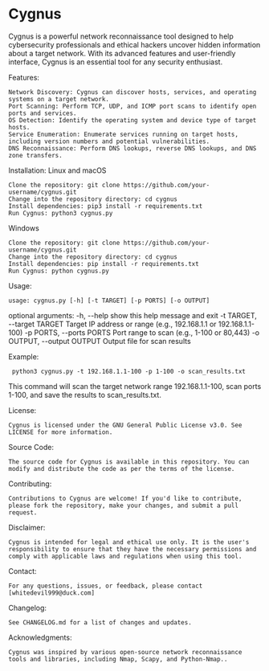 <h1>Cygnus</h1>

Cygnus is a powerful network reconnaissance tool designed to help cybersecurity professionals and ethical hackers uncover hidden information about a target network. With its advanced features and user-friendly interface, Cygnus is an essential tool for any security enthusiast.

Features:

    Network Discovery: Cygnus can discover hosts, services, and operating systems on a target network.
    Port Scanning: Perform TCP, UDP, and ICMP port scans to identify open ports and services.
    OS Detection: Identify the operating system and device type of target hosts.
    Service Enumeration: Enumerate services running on target hosts, including version numbers and potential vulnerabilities.
    DNS Reconnaissance: Perform DNS lookups, reverse DNS lookups, and DNS zone transfers.

Installation:
Linux and macOS

    Clone the repository: git clone https://github.com/your-username/cygnus.git
    Change into the repository directory: cd cygnus
    Install dependencies: pip3 install -r requirements.txt
    Run Cygnus: python3 cygnus.py

Windows

  
    Clone the repository: git clone https://github.com/your-username/cygnus.git
    Change into the repository directory: cd cygnus
    Install dependencies: pip install -r requirements.txt
    Run Cygnus: python cygnus.py

Usage:

    usage: cygnus.py [-h] [-t TARGET] [-p PORTS] [-o OUTPUT]

optional arguments:
      -h, --help            show this help message and exit
      -t TARGET, --target TARGET
       Target IP address or range (e.g., 192.168.1.1 or 192.168.1.1-100)
      -p PORTS, --ports PORTS
       Port range to scan (e.g., 1-100 or 80,443)
      -o OUTPUT, --output OUTPUT
        Output file for scan results

Example:

     python3 cygnus.py -t 192.168.1.1-100 -p 1-100 -o scan_results.txt

This command will scan the target network range 192.168.1.1-100, scan ports 1-100, and save the results to scan_results.txt.

License:

    Cygnus is licensed under the GNU General Public License v3.0. See LICENSE for more information.

Source Code:

    The source code for Cygnus is available in this repository. You can modify and distribute the code as per the terms of the license.

Contributing:

    Contributions to Cygnus are welcome! If you'd like to contribute, please fork the repository, make your changes, and submit a pull request.

Disclaimer:

    Cygnus is intended for legal and ethical use only. It is the user's responsibility to ensure that they have the necessary permissions and comply with applicable laws and regulations when using this tool.

Contact:

    For any questions, issues, or feedback, please contact [whitedevil999@duck.com]


Changelog:

    See CHANGELOG.md for a list of changes and updates.

Acknowledgments:

    Cygnus was inspired by various open-source network reconnaissance tools and libraries, including Nmap, Scapy, and Python-Nmap..

